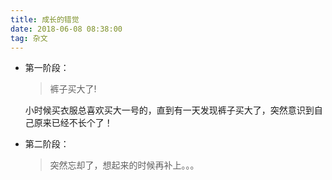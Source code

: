 ```yaml
---
title: 成长的错觉
date: 2018-06-08 08:38:00
tag: 杂文
---
```


+ 第一阶段：

    >裤子买大了!

    小时候买衣服总喜欢买大一号的，直到有一天发现裤子买大了，突然意识到自己原来已经不长个了！

+ 第二阶段：

    >突然忘却了，想起来的时候再补上。。。